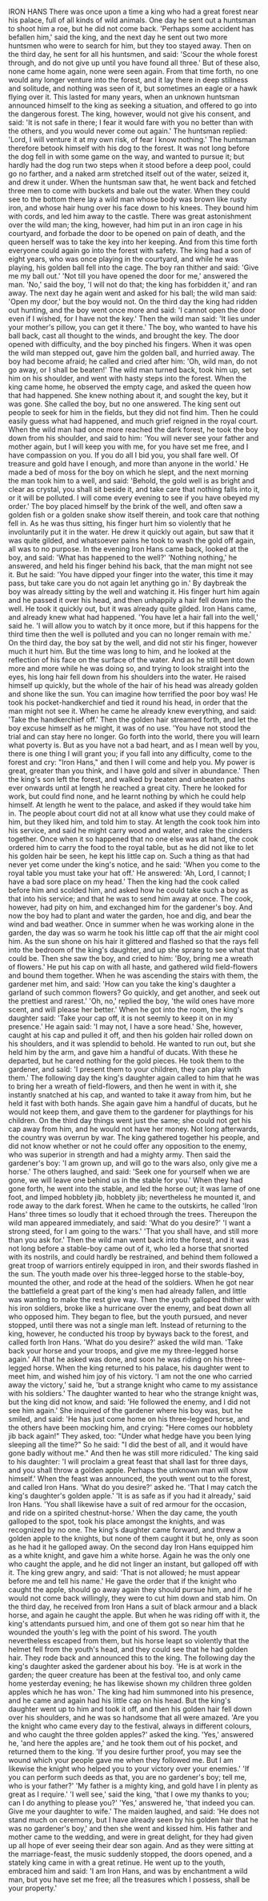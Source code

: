 IRON HANS
There
was
once
upon
a
time
a
king
who
had
a
great
forest
near
his
palace,
full
of
all
kinds
of
wild
animals.
One
day
he
sent
out
a
huntsman
to
shoot
him
a
roe,
but
he
did
not
come
back.
'Perhaps
some
accident
has
befallen
him,'
said
the
king,
and
the
next
day
he
sent
out
two
more
huntsmen
who
were
to
search
for
him,
but
they
too
stayed
away.
Then
on
the
third
day,
he
sent
for
all
his
huntsmen,
and
said:
'Scour
the
whole
forest
through,
and
do
not
give
up
until
you
have
found
all
three.'
But
of
these
also,
none
came
home
again,
none
were
seen
again.
From
that
time
forth,
no
one
would
any
longer
venture
into
the
forest,
and
it
lay
there
in
deep
stillness
and
solitude,
and
nothing
was
seen
of
it,
but
sometimes
an
eagle
or
a
hawk
flying
over
it.
This
lasted
for
many
years,
when
an
unknown
huntsman
announced
himself
to
the
king
as
seeking
a
situation,
and
offered
to
go
into
the
dangerous
forest.
The
king,
however,
would
not
give
his
consent,
and
said:
'It
is
not
safe
in
there;
I
fear
it
would
fare
with
you
no
better
than
with
the
others,
and
you
would
never
come
out
again.'
The
huntsman
replied:
'Lord,
I
will
venture
it
at
my
own
risk,
of
fear
I
know
nothing.'
The
huntsman
therefore
betook
himself
with
his
dog
to
the
forest.
It
was
not
long
before
the
dog
fell
in
with
some
game
on
the
way,
and
wanted
to
pursue
it;
but
hardly
had
the
dog
run
two
steps
when
it
stood
before
a
deep
pool,
could
go
no
farther,
and
a
naked
arm
stretched
itself
out
of
the
water,
seized
it,
and
drew
it
under.
When
the
huntsman
saw
that,
he
went
back
and
fetched
three
men
to
come
with
buckets
and
bale
out
the
water.
When
they
could
see
to
the
bottom
there
lay
a
wild
man
whose
body
was
brown
like
rusty
iron,
and
whose
hair
hung
over
his
face
down
to
his
knees.
They
bound
him
with
cords,
and
led
him
away
to
the
castle.
There
was
great
astonishment
over
the
wild
man;
the
king,
however,
had
him
put
in
an
iron
cage
in
his
courtyard,
and
forbade
the
door
to
be
opened
on
pain
of
death,
and
the
queen
herself
was
to
take
the
key
into
her
keeping.
And
from
this
time
forth
everyone
could
again
go
into
the
forest
with
safety.
The
king
had
a
son
of
eight
years,
who
was
once
playing
in
the
courtyard,
and
while
he
was
playing,
his
golden
ball
fell
into
the
cage.
The
boy
ran
thither
and
said:
'Give
me
my
ball
out.'
'Not
till
you
have
opened
the
door
for
me,'
answered
the
man.
'No,'
said
the
boy,
'I
will
not
do
that;
the
king
has
forbidden
it,'
and
ran
away.
The
next
day
he
again
went
and
asked
for
his
ball;
the
wild
man
said:
'Open
my
door,'
but
the
boy
would
not.
On
the
third
day
the
king
had
ridden
out
hunting,
and
the
boy
went
once
more
and
said:
'I
cannot
open
the
door
even
if
I
wished,
for
I
have
not
the
key.'
Then
the
wild
man
said:
'It
lies
under
your
mother's
pillow,
you
can
get
it
there.'
The
boy,
who
wanted
to
have
his
ball
back,
cast
all
thought
to
the
winds,
and
brought
the
key.
The
door
opened
with
difficulty,
and
the
boy
pinched
his
fingers.
When
it
was
open
the
wild
man
stepped
out,
gave
him
the
golden
ball,
and
hurried
away.
The
boy
had
become
afraid;
he
called
and
cried
after
him:
'Oh,
wild
man,
do
not
go
away,
or
I
shall
be
beaten!'
The
wild
man
turned
back,
took
him
up,
set
him
on
his
shoulder,
and
went
with
hasty
steps
into
the
forest.
When
the
king
came
home,
he
observed
the
empty
cage,
and
asked
the
queen
how
that
had
happened.
She
knew
nothing
about
it,
and
sought
the
key,
but
it
was
gone.
She
called
the
boy,
but
no
one
answered.
The
king
sent
out
people
to
seek
for
him
in
the
fields,
but
they
did
not
find
him.
Then
he
could
easily
guess
what
had
happened,
and
much
grief
reigned
in
the
royal
court.
When
the
wild
man
had
once
more
reached
the
dark
forest,
he
took
the
boy
down
from
his
shoulder,
and
said
to
him:
'You
will
never
see
your
father
and
mother
again,
but
I
will
keep
you
with
me,
for
you
have
set
me
free,
and
I
have
compassion
on
you.
If
you
do
all
I
bid
you,
you
shall
fare
well.
Of
treasure
and
gold
have
I
enough,
and
more
than
anyone
in
the
world.'
He
made
a
bed
of
moss
for
the
boy
on
which
he
slept,
and
the
next
morning
the
man
took
him
to
a
well,
and
said:
'Behold,
the
gold
well
is
as
bright
and
clear
as
crystal,
you
shall
sit
beside
it,
and
take
care
that
nothing
falls
into
it,
or
it
will
be
polluted.
I
will
come
every
evening
to
see
if
you
have
obeyed
my
order.'
The
boy
placed
himself
by
the
brink
of
the
well,
and
often
saw
a
golden
fish
or
a
golden
snake
show
itself
therein,
and
took
care
that
nothing
fell
in.
As
he
was
thus
sitting,
his
finger
hurt
him
so
violently
that
he
involuntarily
put
it
in
the
water.
He
drew
it
quickly
out
again,
but
saw
that
it
was
quite
gilded,
and
whatsoever
pains
he
took
to
wash
the
gold
off
again,
all
was
to
no
purpose.
In
the
evening
Iron
Hans
came
back,
looked
at
the
boy,
and
said:
'What
has
happened
to
the
well?'
'Nothing
nothing,'
he
answered,
and
held
his
finger
behind
his
back,
that
the
man
might
not
see
it.
But
he
said:
'You
have
dipped
your
finger
into
the
water,
this
time
it
may
pass,
but
take
care
you
do
not
again
let
anything
go
in.'
By
daybreak
the
boy
was
already
sitting
by
the
well
and
watching
it.
His
finger
hurt
him
again
and
he
passed
it
over
his
head,
and
then
unhappily
a
hair
fell
down
into
the
well.
He
took
it
quickly
out,
but
it
was
already
quite
gilded.
Iron
Hans
came,
and
already
knew
what
had
happened.
'You
have
let
a
hair
fall
into
the
well,'
said
he.
'I
will
allow
you
to
watch
by
it
once
more,
but
if
this
happens
for
the
third
time
then
the
well
is
polluted
and
you
can
no
longer
remain
with
me.'
On
the
third
day,
the
boy
sat
by
the
well,
and
did
not
stir
his
finger,
however
much
it
hurt
him.
But
the
time
was
long
to
him,
and
he
looked
at
the
reflection
of
his
face
on
the
surface
of
the
water.
And
as
he
still
bent
down
more
and
more
while
he
was
doing
so,
and
trying
to
look
straight
into
the
eyes,
his
long
hair
fell
down
from
his
shoulders
into
the
water.
He
raised
himself
up
quickly,
but
the
whole
of
the
hair
of
his
head
was
already
golden
and
shone
like
the
sun.
You
can
imagine
how
terrified
the
poor
boy
was!
He
took
his
pocket-handkerchief
and
tied
it
round
his
head,
in
order
that
the
man
might
not
see
it.
When
he
came
he
already
knew
everything,
and
said:
'Take
the
handkerchief
off.'
Then
the
golden
hair
streamed
forth,
and
let
the
boy
excuse
himself
as
he
might,
it
was
of
no
use.
'You
have
not
stood
the
trial
and
can
stay
here
no
longer.
Go
forth
into
the
world,
there
you
will
learn
what
poverty
is.
But
as
you
have
not
a
bad
heart,
and
as
I
mean
well
by
you,
there
is
one
thing
I
will
grant
you;
if
you
fall
into
any
difficulty,
come
to
the
forest
and
cry:
"Iron
Hans,"
and
then
I
will
come
and
help
you.
My
power
is
great,
greater
than
you
think,
and
I
have
gold
and
silver
in
abundance.'
Then
the
king's
son
left
the
forest,
and
walked
by
beaten
and
unbeaten
paths
ever
onwards
until
at
length
he
reached
a
great
city.
There
he
looked
for
work,
but
could
find
none,
and
he
learnt
nothing
by
which
he
could
help
himself.
At
length
he
went
to
the
palace,
and
asked
if
they
would
take
him
in.
The
people
about
court
did
not
at
all
know
what
use
they
could
make
of
him,
but
they
liked
him,
and
told
him
to
stay.
At
length
the
cook
took
him
into
his
service,
and
said
he
might
carry
wood
and
water,
and
rake
the
cinders
together.
Once
when
it
so
happened
that
no
one
else
was
at
hand,
the
cook
ordered
him
to
carry
the
food
to
the
royal
table,
but
as
he
did
not
like
to
let
his
golden
hair
be
seen,
he
kept
his
little
cap
on.
Such
a
thing
as
that
had
never
yet
come
under
the
king's
notice,
and
he
said:
'When
you
come
to
the
royal
table
you
must
take
your
hat
off.'
He
answered:
'Ah,
Lord,
I
cannot;
I
have
a
bad
sore
place
on
my
head.'
Then
the
king
had
the
cook
called
before
him
and
scolded
him,
and
asked
how
he
could
take
such
a
boy
as
that
into
his
service;
and
that
he
was
to
send
him
away
at
once.
The
cook,
however,
had
pity
on
him,
and
exchanged
him
for
the
gardener's
boy.
And
now
the
boy
had
to
plant
and
water
the
garden,
hoe
and
dig,
and
bear
the
wind
and
bad
weather.
Once
in
summer
when
he
was
working
alone
in
the
garden,
the
day
was
so
warm
he
took
his
little
cap
off
that
the
air
might
cool
him.
As
the
sun
shone
on
his
hair
it
glittered
and
flashed
so
that
the
rays
fell
into
the
bedroom
of
the
king's
daughter,
and
up
she
sprang
to
see
what
that
could
be.
Then
she
saw
the
boy,
and
cried
to
him:
'Boy,
bring
me
a
wreath
of
flowers.'
He
put
his
cap
on
with
all
haste,
and
gathered
wild
field-flowers
and
bound
them
together.
When
he
was
ascending
the
stairs
with
them,
the
gardener
met
him,
and
said:
'How
can
you
take
the
king's
daughter
a
garland
of
such
common
flowers?
Go
quickly,
and
get
another,
and
seek
out
the
prettiest
and
rarest.'
'Oh,
no,'
replied
the
boy,
'the
wild
ones
have
more
scent,
and
will
please
her
better.'
When
he
got
into
the
room,
the
king's
daughter
said:
'Take
your
cap
off,
it
is
not
seemly
to
keep
it
on
in
my
presence.'
He
again
said:
'I
may
not,
I
have
a
sore
head.'
She,
however,
caught
at
his
cap
and
pulled
it
off,
and
then
his
golden
hair
rolled
down
on
his
shoulders,
and
it
was
splendid
to
behold.
He
wanted
to
run
out,
but
she
held
him
by
the
arm,
and
gave
him
a
handful
of
ducats.
With
these
he
departed,
but
he
cared
nothing
for
the
gold
pieces.
He
took
them
to
the
gardener,
and
said:
'I
present
them
to
your
children,
they
can
play
with
them.'
The
following
day
the
king's
daughter
again
called
to
him
that
he
was
to
bring
her
a
wreath
of
field-flowers,
and
then
he
went
in
with
it,
she
instantly
snatched
at
his
cap,
and
wanted
to
take
it
away
from
him,
but
he
held
it
fast
with
both
hands.
She
again
gave
him
a
handful
of
ducats,
but
he
would
not
keep
them,
and
gave
them
to
the
gardener
for
playthings
for
his
children.
On
the
third
day
things
went
just
the
same;
she
could
not
get
his
cap
away
from
him,
and
he
would
not
have
her
money.
Not
long
afterwards,
the
country
was
overrun
by
war.
The
king
gathered
together
his
people,
and
did
not
know
whether
or
not
he
could
offer
any
opposition
to
the
enemy,
who
was
superior
in
strength
and
had
a
mighty
army.
Then
said
the
gardener's
boy:
'I
am
grown
up,
and
will
go
to
the
wars
also,
only
give
me
a
horse.'
The
others
laughed,
and
said:
'Seek
one
for
yourself
when
we
are
gone,
we
will
leave
one
behind
us
in
the
stable
for
you.'
When
they
had
gone
forth,
he
went
into
the
stable,
and
led
the
horse
out;
it
was
lame
of
one
foot,
and
limped
hobblety
jib,
hobblety
jib;
nevertheless
he
mounted
it,
and
rode
away
to
the
dark
forest.
When
he
came
to
the
outskirts,
he
called
'Iron
Hans'
three
times
so
loudly
that
it
echoed
through
the
trees.
Thereupon
the
wild
man
appeared
immediately,
and
said:
'What
do
you
desire?'
'I
want
a
strong
steed,
for
I
am
going
to
the
wars.'
'That
you
shall
have,
and
still
more
than
you
ask
for.'
Then
the
wild
man
went
back
into
the
forest,
and
it
was
not
long
before
a
stable-boy
came
out
of
it,
who
led
a
horse
that
snorted
with
its
nostrils,
and
could
hardly
be
restrained,
and
behind
them
followed
a
great
troop
of
warriors
entirely
equipped
in
iron,
and
their
swords
flashed
in
the
sun.
The
youth
made
over
his
three-legged
horse
to
the
stable-boy,
mounted
the
other,
and
rode
at
the
head
of
the
soldiers.
When
he
got
near
the
battlefield
a
great
part
of
the
king's
men
had
already
fallen,
and
little
was
wanting
to
make
the
rest
give
way.
Then
the
youth
galloped
thither
with
his
iron
soldiers,
broke
like
a
hurricane
over
the
enemy,
and
beat
down
all
who
opposed
him.
They
began
to
flee,
but
the
youth
pursued,
and
never
stopped,
until
there
was
not
a
single
man
left.
Instead
of
returning
to
the
king,
however,
he
conducted
his
troop
by
byways
back
to
the
forest,
and
called
forth
Iron
Hans.
'What
do
you
desire?'
asked
the
wild
man.
'Take
back
your
horse
and
your
troops,
and
give
me
my
three-legged
horse
again.'
All
that
he
asked
was
done,
and
soon
he
was
riding
on
his
three-legged
horse.
When
the
king
returned
to
his
palace,
his
daughter
went
to
meet
him,
and
wished
him
joy
of
his
victory.
'I
am
not
the
one
who
carried
away
the
victory,'
said
he,
'but
a
strange
knight
who
came
to
my
assistance
with
his
soldiers.'
The
daughter
wanted
to
hear
who
the
strange
knight
was,
but
the
king
did
not
know,
and
said:
'He
followed
the
enemy,
and
I
did
not
see
him
again.'
She
inquired
of
the
gardener
where
his
boy
was,
but
he
smiled,
and
said:
'He
has
just
come
home
on
his
three-legged
horse,
and
the
others
have
been
mocking
him,
and
crying:
"Here
comes
our
hobblety
jib
back
again!"
They
asked,
too:
"Under
what
hedge
have
you
been
lying
sleeping
all
the
time?"
So
he
said:
"I
did
the
best
of
all,
and
it
would
have
gone
badly
without
me."
And
then
he
was
still
more
ridiculed.'
The
king
said
to
his
daughter:
'I
will
proclaim
a
great
feast
that
shall
last
for
three
days,
and
you
shall
throw
a
golden
apple.
Perhaps
the
unknown
man
will
show
himself.'
When
the
feast
was
announced,
the
youth
went
out
to
the
forest,
and
called
Iron
Hans.
'What
do
you
desire?'
asked
he.
'That
I
may
catch
the
king's
daughter's
golden
apple.'
'It
is
as
safe
as
if
you
had
it
already,'
said
Iron
Hans.
'You
shall
likewise
have
a
suit
of
red
armour
for
the
occasion,
and
ride
on
a
spirited
chestnut-horse.'
When
the
day
came,
the
youth
galloped
to
the
spot,
took
his
place
amongst
the
knights,
and
was
recognized
by
no
one.
The
king's
daughter
came
forward,
and
threw
a
golden
apple
to
the
knights,
but
none
of
them
caught
it
but
he,
only
as
soon
as
he
had
it
he
galloped
away.
On
the
second
day
Iron
Hans
equipped
him
as
a
white
knight,
and
gave
him
a
white
horse.
Again
he
was
the
only
one
who
caught
the
apple,
and
he
did
not
linger
an
instant,
but
galloped
off
with
it.
The
king
grew
angry,
and
said:
'That
is
not
allowed;
he
must
appear
before
me
and
tell
his
name.'
He
gave
the
order
that
if
the
knight
who
caught
the
apple,
should
go
away
again
they
should
pursue
him,
and
if
he
would
not
come
back
willingly,
they
were
to
cut
him
down
and
stab
him.
On
the
third
day,
he
received
from
Iron
Hans
a
suit
of
black
armour
and
a
black
horse,
and
again
he
caught
the
apple.
But
when
he
was
riding
off
with
it,
the
king's
attendants
pursued
him,
and
one
of
them
got
so
near
him
that
he
wounded
the
youth's
leg
with
the
point
of
his
sword.
The
youth
nevertheless
escaped
from
them,
but
his
horse
leapt
so
violently
that
the
helmet
fell
from
the
youth's
head,
and
they
could
see
that
he
had
golden
hair.
They
rode
back
and
announced
this
to
the
king.
The
following
day
the
king's
daughter
asked
the
gardener
about
his
boy.
'He
is
at
work
in
the
garden;
the
queer
creature
has
been
at
the
festival
too,
and
only
came
home
yesterday
evening;
he
has
likewise
shown
my
children
three
golden
apples
which
he
has
won.'
The
king
had
him
summoned
into
his
presence,
and
he
came
and
again
had
his
little
cap
on
his
head.
But
the
king's
daughter
went
up
to
him
and
took
it
off,
and
then
his
golden
hair
fell
down
over
his
shoulders,
and
he
was
so
handsome
that
all
were
amazed.
'Are
you
the
knight
who
came
every
day
to
the
festival,
always
in
different
colours,
and
who
caught
the
three
golden
apples?'
asked
the
king.
'Yes,'
answered
he,
'and
here
the
apples
are,'
and
he
took
them
out
of
his
pocket,
and
returned
them
to
the
king.
'If
you
desire
further
proof,
you
may
see
the
wound
which
your
people
gave
me
when
they
followed
me.
But
I
am
likewise
the
knight
who
helped
you
to
your
victory
over
your
enemies.'
'If
you
can
perform
such
deeds
as
that,
you
are
no
gardener's
boy;
tell
me,
who
is
your
father?'
'My
father
is
a
mighty
king,
and
gold
have
I
in
plenty
as
great
as
I
require.'
'I
well
see,'
said
the
king,
'that
I
owe
my
thanks
to
you;
can
I
do
anything
to
please
you?'
'Yes,'
answered
he,
'that
indeed
you
can.
Give
me
your
daughter
to
wife.'
The
maiden
laughed,
and
said:
'He
does
not
stand
much
on
ceremony,
but
I
have
already
seen
by
his
golden
hair
that
he
was
no
gardener's
boy,'
and
then
she
went
and
kissed
him.
His
father
and
mother
came
to
the
wedding,
and
were
in
great
delight,
for
they
had
given
up
all
hope
of
ever
seeing
their
dear
son
again.
And
as
they
were
sitting
at
the
marriage-feast,
the
music
suddenly
stopped,
the
doors
opened,
and
a
stately
king
came
in
with
a
great
retinue.
He
went
up
to
the
youth,
embraced
him
and
said:
'I
am
Iron
Hans,
and
was
by
enchantment
a
wild
man,
but
you
have
set
me
free;
all
the
treasures
which
I
possess,
shall
be
your
property.'

